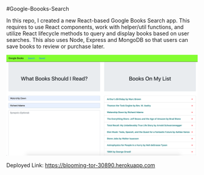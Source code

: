 #Google-Boooks-Search

In this repo, I created a new React-based Google Books Search app. This requires to use React components, work with helper/util functions, and utilize React lifecycle methods to query and display books based on user searches. This also uses Node, Express and MongoDB so that users can save books to review or purchase later.

![Alt text](GoogleBooksSearch.png "Screen Shot")


Deployed Link: https://blooming-tor-30890.herokuapp.com
